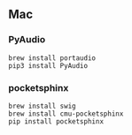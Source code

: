 ## Mac

### PyAudio 
```
brew install portaudio
pip3 install PyAudio
```
### pocketsphinx
```
brew install swig
brew install cmu-pocketsphinx
pip install pocketsphinx

```
